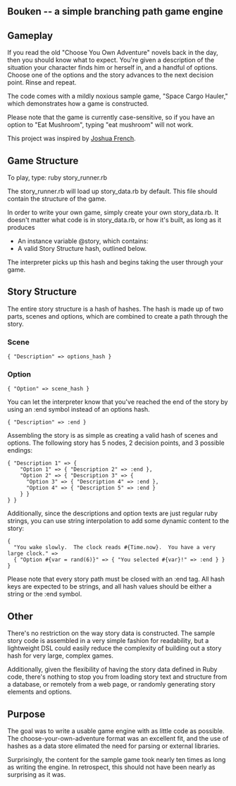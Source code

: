 Bouken -- a simple branching path game engine
---------------------------------------------

Gameplay
--------

If you read the old "Choose You Own Adventure" novels back in the day, then you should know what to expect.  You're given a description of the situation your character finds him or herself in, and a handful of options.  Choose one of the options and the story advances to the next decision point.  Rinse and repeat.

The code comes with a mildly noxious sample game, "Space Cargo Hauler," which demonstrates how a game is constructed.

Please note that the game is currently case-sensitive, so if you have an option to "Eat Mushroom", typing "eat mushroom" will not work.

This project was inspired by [Joshua French](http://github.com/osake).

Game Structure
--------------

To play, type:
    ruby story_runner.rb

The story_runner.rb will load up story_data.rb by default.  This file should contain the structure of the game.

In order to write your own game, simply create your own story_data.rb.  It doesn't matter what code is in story_data.rb, or how it's built, as long as it produces

* An instance variable @story, which contains:
* A valid Story Structure hash, outlined below.

The interpreter picks up this hash and begins taking the user through your game.

Story Structure
---------------

The entire story structure is a hash of hashes.  The hash is made up of two parts, scenes and options, which are combined to create a path through the story.

### Scene ###

    { "Description" => options_hash }

### Option ###

    { "Option" => scene_hash }

You can let the interpreter know that you've reached the end of the story by using an :end symbol instead of an options hash.

    { "Description" => :end }
  
Assembling the story is as simple as creating a valid hash of scenes and options.  The following story has 5 nodes, 2 decision points, and 3 possible endings:

    { "Description 1" => {
        "Option 1" => { "Description 2" => :end },
        "Option 2" => { "Description 3" => {
          "Option 3" => { "Description 4" => :end },
          "Option 4" => { "Description 5" => :end }
        } }
    } }

Additionally, since the descriptions and option texts are just regular ruby strings, you can use string interpolation to add some dynamic content to the story:

    {
      "You wake slowly.  The clock reads #{Time.now}.  You have a very large clock." =>
      { "Option #{var = rand(6)}" => { "You selected #{var}!" => :end } }
    }

Please note that every story path must be closed with an :end tag.  All hash keys are expected to be strings, and all hash values should be either a string or the :end symbol.

Other
-----

There's no restriction on the way story data is constructed.  The sample story code is assembled in a very simple fashion for readability, but a lightweight DSL could easily reduce the complexity of building out a story hash for very large, complex games.

Additionally, given the flexibility of having the story data defined in Ruby code, there's nothing to stop you from loading story text and structure from a database, or remotely from a web page, or randomly generating story elements and options.

Purpose
-------

The goal was to write a usable game engine with as little code as possible.  The choose-your-own-adventure format was an excellent fit, and the use of hashes as a data store elimated the need for parsing or external libraries.

Surprisingly, the content for the sample game took nearly ten times as long as writing the engine.  In retrospect, this should not have been nearly as surprising as it was.


